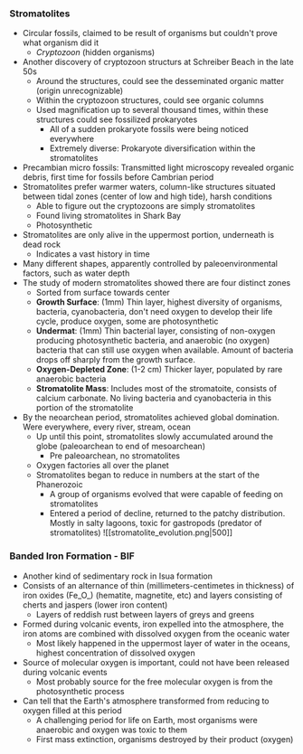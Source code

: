 ### Stromatolites
 - Circular fossils, claimed to be result of organisms but couldn't prove what organism did it
	 - *Cryptozoon* (hidden organisms)
 - Another discovery of cryptozoon structurs at Schreiber Beach in the late 50s
	 - Around the structures, could see the desseminated organic matter (origin unrecognizable)
	 - Within the cryptozoon structures, could see organic columns
	 - Used magnification up to several thousand times, within these structures could see fossilized prokaryotes 
		 - All of a sudden prokaryote fossils were being noticed everywhere
		 - Extremely diverse: Prokaryote diversification within the stromatolites
 - Precambian micro fossils: Transmitted light microscopy revealed organic debris, first time for fossils before Cambrian period
 - Stromatolites prefer warmer waters, column-like structures situated between tidal zones (center of low and high tide), harsh conditions
	 - Able to figure out the cryptozoons are simply stromatolites
	 - Found living stromatolites in Shark Bay
	 - Photosynthetic
 - Stromatolites are only alive in the uppermost portion, underneath is dead rock
	 - Indicates a vast history in time
 - Many different shapes, apparently controlled by paleoenvironmental factors, such as water depth
 - The study of modern stromatolites showed there are four distinct zones
	 - Sorted from surface towards center
	 - **Growth Surface**: (1mm) Thin layer, highest diversity of organisms, bacteria, cyanobacteria, don't need oxygen to develop their life cycle, produce oxygen, some are photosynthetic
	 - **Undermat**: (1mm) Thin bacterial layer, consisting of non-oxygen producing photosynthetic bacteria, and anaerobic (no oxygen) bacteria that can still use oxygen when available. Amount of bacteria drops off sharply from the growth surface.
	 - **Oxygen-Depleted Zone**: (1-2 cm) Thicker layer, populated by rare anaerobic bacteria
	 - **Stromatolite Mass**: Includes most of the stromatoite, consists of calcium carbonate. No living bacteria and cyanobacteria in this portion of the stromatolite
 - By the neoarchean period, stromatolites achieved global domination. Were everywhere, every river, stream, ocean
	 - Up until this point, stromatolites slowly accumulated around the globe (paleoarchean to end of mesoarchean)
		 - Pre paleoarchean, no stromatolites
	 - Oxygen factories all over the planet
	 - Stromatolites began to reduce in numbers at the start of the Phanerozoic
		 - A group of organisms evolved that were capable of feeding on stromatolites
		 - Entered a period of decline, returned to the patchy distribution. Mostly in salty lagoons, toxic for gastropods (predator of stromatolites)
![[stromatolite_evolution.png|500]]

### Banded Iron Formation - BIF
 - Another kind of sedimentary rock in Isua formation
 - Consists of an alternance of thin (millimeters-centimetes in thickness) of iron oxides (Fe_O_) (hematite, magnetite, etc) and layers consisting of cherts and jaspers (lower iron content)
	 - Layers of reddish rust between layers of greys and greens
 - Formed during volcanic events, iron expelled into the atmosphere, the iron atoms are combined with dissolved oxygen from the oceanic water
	 - Most likely happened in the uppermost layer of water in the oceans, highest concentration of dissolved oxygen
 - Source of molecular oxygen is important, could not have been  released during volcanic events
	 - Most probably source for the free molecular oxygen is from the photosynthetic process
 - Can tell that the Earth's atmosphere transformed from reducing to oxygen filled at this period
	 - A challenging period for life on Earth, most organisms were anaerobic and oxygen was toxic to them
	 - First mass extinction, organisms destroyed by their product (oxygen)
